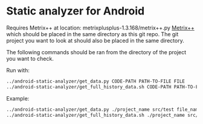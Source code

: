 # Static analyzer for Android


Requires Metrix++ at location: metrixplusplus-1.3.168/metrix++.py
[Metrix++](http://metrixplusplus.sourceforge.net/home.html) which should be placed in the same directory as this git repo. 
The git project you want to look at should also be placed in the same directory.

The following commands should be ran from the directory of the project you want to check. 

Run with:
```bash
../android-static-analyzer/get_data.py CODE-PATH PATH-TO-FILE FILE
../android-static-analyzer/get_full_history_data.sh CODE-PATH PATH-TO-FILE FILE
```
Example:
```bash
../android-static-analyzer/get_data.py ./project_name src/test file_name
../android-static-analyzer/get_full_history_data.sh ./project_name src/test file_name
```
